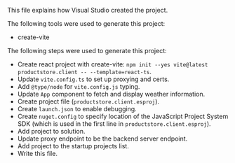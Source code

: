 This file explains how Visual Studio created the project.

The following tools were used to generate this project:
- create-vite

The following steps were used to generate this project:
- Create react project with create-vite: `npm init --yes vite@latest productstore.client -- --template=react-ts`.
- Update `vite.config.ts` to set up proxying and certs.
- Add `@type/node` for `vite.config.js` typing.
- Update `App` component to fetch and display weather information.
- Create project file (`productstore.client.esproj`).
- Create `launch.json` to enable debugging.
- Create `nuget.config` to specify location of the JavaScript Project System SDK (which is used in the first line in `productstore.client.esproj`).
- Add project to solution.
- Update proxy endpoint to be the backend server endpoint.
- Add project to the startup projects list.
- Write this file.
